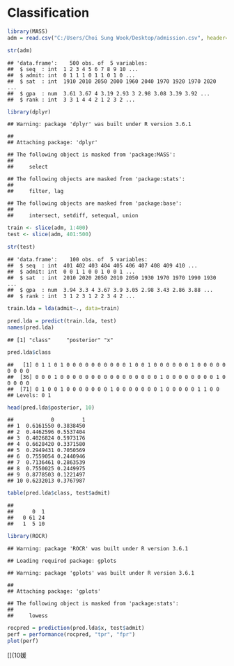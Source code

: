 Classification
================

``` r
library(MASS)
adm = read.csv("C:/Users/Choi Sung Wook/Desktop/admission.csv", header=T)
```

``` r
str(adm)
```

    ## 'data.frame':    500 obs. of  5 variables:
    ##  $ seq  : int  1 2 3 4 5 6 7 8 9 10 ...
    ##  $ admit: int  0 1 1 1 0 1 1 0 1 0 ...
    ##  $ sat  : int  1910 2010 2050 2000 1960 2040 1970 1920 1970 2020 ...
    ##  $ gpa  : num  3.61 3.67 4 3.19 2.93 3 2.98 3.08 3.39 3.92 ...
    ##  $ rank : int  3 3 1 4 4 2 1 2 3 2 ...

``` r
library(dplyr)
```

    ## Warning: package 'dplyr' was built under R version 3.6.1

    ## 
    ## Attaching package: 'dplyr'

    ## The following object is masked from 'package:MASS':
    ## 
    ##     select

    ## The following objects are masked from 'package:stats':
    ## 
    ##     filter, lag

    ## The following objects are masked from 'package:base':
    ## 
    ##     intersect, setdiff, setequal, union

``` r
train <- slice(adm, 1:400)
test <- slice(adm, 401:500)
```

``` r
str(test)
```

    ## 'data.frame':    100 obs. of  5 variables:
    ##  $ seq  : int  401 402 403 404 405 406 407 408 409 410 ...
    ##  $ admit: int  0 0 1 1 0 0 1 0 0 1 ...
    ##  $ sat  : int  2010 2020 2050 2010 2050 1930 1970 1970 1990 1930 ...
    ##  $ gpa  : num  3.94 3.3 4 3.67 3.9 3.05 2.98 3.43 2.86 3.88 ...
    ##  $ rank : int  3 1 2 3 1 2 2 3 4 2 ...

``` r
train.lda = lda(admit~., data=train)
```

``` r
pred.lda = predict(train.lda, test)
names(pred.lda)
```

    ## [1] "class"     "posterior" "x"

``` r
pred.lda$class
```

    ##   [1] 0 1 1 0 1 0 0 0 0 0 0 0 0 0 0 1 0 0 1 0 0 0 0 0 0 1 0 0 0 0 0 0 0 0 0
    ##  [36] 0 0 0 1 0 0 0 0 0 0 0 0 0 0 0 0 0 0 0 0 1 0 0 0 0 0 0 0 0 1 0 0 0 0 0
    ##  [71] 0 1 0 0 1 0 0 0 0 0 0 0 1 0 0 0 0 0 0 0 1 0 0 0 0 0 1 1 0 0
    ## Levels: 0 1

``` r
head(pred.lda$posterior, 10)
```

    ##            0         1
    ## 1  0.6161550 0.3838450
    ## 2  0.4462596 0.5537404
    ## 3  0.4026824 0.5973176
    ## 4  0.6628420 0.3371580
    ## 5  0.2949431 0.7050569
    ## 6  0.7559054 0.2440946
    ## 7  0.7136461 0.2863539
    ## 8  0.7550025 0.2449975
    ## 9  0.8778503 0.1221497
    ## 10 0.6232013 0.3767987

``` r
table(pred.lda$class, test$admit)
```

    ##    
    ##      0  1
    ##   0 61 24
    ##   1  5 10

``` r
library(ROCR)
```

    ## Warning: package 'ROCR' was built under R version 3.6.1

    ## Loading required package: gplots

    ## Warning: package 'gplots' was built under R version 3.6.1

    ## 
    ## Attaching package: 'gplots'

    ## The following object is masked from 'package:stats':
    ## 
    ##     lowess

``` r
rocpred = prediction(pred.lda$x, test$admit)
perf = performance(rocpred, "tpr", "fpr")
plot(perf)
```

\[\](10媛
